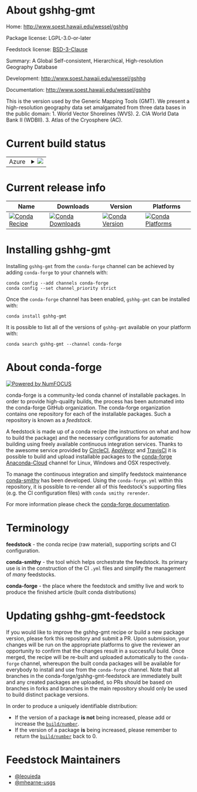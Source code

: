 About gshhg-gmt
===============

Home: http://www.soest.hawaii.edu/wessel/gshhg

Package license: LGPL-3.0-or-later

Feedstock license: [BSD-3-Clause](https://github.com/conda-forge/gshhg-gmt-feedstock/blob/master/LICENSE.txt)

Summary: A Global Self-consistent, Hierarchical, High-resolution Geography Database

Development: http://www.soest.hawaii.edu/wessel/gshhg

Documentation: http://www.soest.hawaii.edu/wessel/gshhg

This is the version used by the Generic Mapping Tools (GMT). We present
a high-resolution geography data set amalgamated from three data bases in
the public domain: 1. World Vector Shorelines (WVS). 2. CIA World Data
Bank II (WDBII). 3. Atlas of the Cryosphere (AC).


Current build status
====================


<table>
    
  <tr>
    <td>Azure</td>
    <td>
      <details>
        <summary>
          <a href="https://dev.azure.com/conda-forge/feedstock-builds/_build/latest?definitionId=2977&branchName=master">
            <img src="https://dev.azure.com/conda-forge/feedstock-builds/_apis/build/status/gshhg-gmt-feedstock?branchName=master">
          </a>
        </summary>
        <table>
          <thead><tr><th>Variant</th><th>Status</th></tr></thead>
          <tbody><tr>
              <td>linux_64</td>
              <td>
                <a href="https://dev.azure.com/conda-forge/feedstock-builds/_build/latest?definitionId=2977&branchName=master">
                  <img src="https://dev.azure.com/conda-forge/feedstock-builds/_apis/build/status/gshhg-gmt-feedstock?branchName=master&jobName=linux&configuration=linux_64_" alt="variant">
                </a>
              </td>
            </tr><tr>
              <td>osx_64</td>
              <td>
                <a href="https://dev.azure.com/conda-forge/feedstock-builds/_build/latest?definitionId=2977&branchName=master">
                  <img src="https://dev.azure.com/conda-forge/feedstock-builds/_apis/build/status/gshhg-gmt-feedstock?branchName=master&jobName=osx&configuration=osx_64_" alt="variant">
                </a>
              </td>
            </tr><tr>
              <td>win_64</td>
              <td>
                <a href="https://dev.azure.com/conda-forge/feedstock-builds/_build/latest?definitionId=2977&branchName=master">
                  <img src="https://dev.azure.com/conda-forge/feedstock-builds/_apis/build/status/gshhg-gmt-feedstock?branchName=master&jobName=win&configuration=win_64_" alt="variant">
                </a>
              </td>
            </tr>
          </tbody>
        </table>
      </details>
    </td>
  </tr>
</table>

Current release info
====================

| Name | Downloads | Version | Platforms |
| --- | --- | --- | --- |
| [![Conda Recipe](https://img.shields.io/badge/recipe-gshhg--gmt-green.svg)](https://anaconda.org/conda-forge/gshhg-gmt) | [![Conda Downloads](https://img.shields.io/conda/dn/conda-forge/gshhg-gmt.svg)](https://anaconda.org/conda-forge/gshhg-gmt) | [![Conda Version](https://img.shields.io/conda/vn/conda-forge/gshhg-gmt.svg)](https://anaconda.org/conda-forge/gshhg-gmt) | [![Conda Platforms](https://img.shields.io/conda/pn/conda-forge/gshhg-gmt.svg)](https://anaconda.org/conda-forge/gshhg-gmt) |

Installing gshhg-gmt
====================

Installing `gshhg-gmt` from the `conda-forge` channel can be achieved by adding `conda-forge` to your channels with:

```
conda config --add channels conda-forge
conda config --set channel_priority strict
```

Once the `conda-forge` channel has been enabled, `gshhg-gmt` can be installed with:

```
conda install gshhg-gmt
```

It is possible to list all of the versions of `gshhg-gmt` available on your platform with:

```
conda search gshhg-gmt --channel conda-forge
```


About conda-forge
=================

[![Powered by NumFOCUS](https://img.shields.io/badge/powered%20by-NumFOCUS-orange.svg?style=flat&colorA=E1523D&colorB=007D8A)](http://numfocus.org)

conda-forge is a community-led conda channel of installable packages.
In order to provide high-quality builds, the process has been automated into the
conda-forge GitHub organization. The conda-forge organization contains one repository
for each of the installable packages. Such a repository is known as a *feedstock*.

A feedstock is made up of a conda recipe (the instructions on what and how to build
the package) and the necessary configurations for automatic building using freely
available continuous integration services. Thanks to the awesome service provided by
[CircleCI](https://circleci.com/), [AppVeyor](https://www.appveyor.com/)
and [TravisCI](https://travis-ci.com/) it is possible to build and upload installable
packages to the [conda-forge](https://anaconda.org/conda-forge)
[Anaconda-Cloud](https://anaconda.org/) channel for Linux, Windows and OSX respectively.

To manage the continuous integration and simplify feedstock maintenance
[conda-smithy](https://github.com/conda-forge/conda-smithy) has been developed.
Using the ``conda-forge.yml`` within this repository, it is possible to re-render all of
this feedstock's supporting files (e.g. the CI configuration files) with ``conda smithy rerender``.

For more information please check the [conda-forge documentation](https://conda-forge.org/docs/).

Terminology
===========

**feedstock** - the conda recipe (raw material), supporting scripts and CI configuration.

**conda-smithy** - the tool which helps orchestrate the feedstock.
                   Its primary use is in the construction of the CI ``.yml`` files
                   and simplify the management of *many* feedstocks.

**conda-forge** - the place where the feedstock and smithy live and work to
                  produce the finished article (built conda distributions)


Updating gshhg-gmt-feedstock
============================

If you would like to improve the gshhg-gmt recipe or build a new
package version, please fork this repository and submit a PR. Upon submission,
your changes will be run on the appropriate platforms to give the reviewer an
opportunity to confirm that the changes result in a successful build. Once
merged, the recipe will be re-built and uploaded automatically to the
`conda-forge` channel, whereupon the built conda packages will be available for
everybody to install and use from the `conda-forge` channel.
Note that all branches in the conda-forge/gshhg-gmt-feedstock are
immediately built and any created packages are uploaded, so PRs should be based
on branches in forks and branches in the main repository should only be used to
build distinct package versions.

In order to produce a uniquely identifiable distribution:
 * If the version of a package **is not** being increased, please add or increase
   the [``build/number``](https://docs.conda.io/projects/conda-build/en/latest/resources/define-metadata.html#build-number-and-string).
 * If the version of a package **is** being increased, please remember to return
   the [``build/number``](https://docs.conda.io/projects/conda-build/en/latest/resources/define-metadata.html#build-number-and-string)
   back to 0.

Feedstock Maintainers
=====================

* [@leouieda](https://github.com/leouieda/)
* [@mhearne-usgs](https://github.com/mhearne-usgs/)

